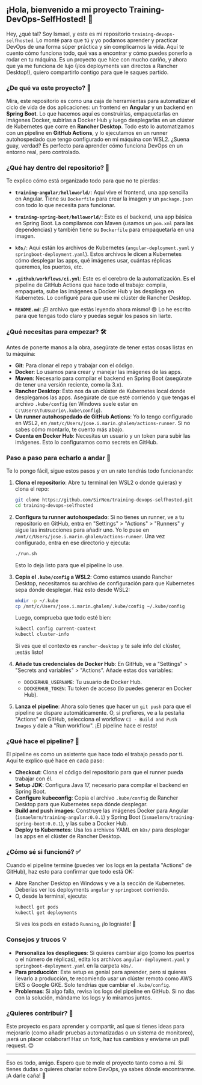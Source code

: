 ## ¡Hola, bienvenido a mi proyecto Training-DevOps-SelfHosted! 🚀

Hey, ¿qué tal? Soy Ismael, y este es mi repositorio `training-devops-selfhosted`. Lo monté para que tú y yo podamos aprender y practicar DevOps de una forma súper práctica y sin complicarnos la vida. Aquí te cuento cómo funciona todo, qué vas a encontrar y cómo puedes ponerlo a rodar en tu máquina. Es un proyecto que hice con mucho cariño, y ahora que ya me funciona de lujo (¡los deployments van directos a Rancher Desktop!), quiero compartirlo contigo para que le saques partido.

### ¿De qué va este proyecto? 🤔
Mira, este repositorio es como una caja de herramientas para automatizar el ciclo de vida de dos aplicaciones: un frontend en **Angular** y un backend en **Spring Boot**. Lo que hacemos aquí es construirlas, empaquetarlas en imágenes Docker, subirlas a Docker Hub y luego desplegarlas en un clúster de Kubernetes que corre en **Rancher Desktop**. Todo esto lo automatizamos con un pipeline en **GitHub Actions**, y lo ejecutamos en un runner autohospedado que tengo configurado en mi máquina con WSL2. ¿Suena guay, verdad? Es perfecto para aprender cómo funciona DevOps en un entorno real, pero controlado.

### ¿Qué hay dentro del repositorio? 📂
Te explico cómo está organizado todo para que no te pierdas:

- **`training-angular/helloworld/`**: Aquí vive el frontend, una app sencilla en Angular. Tiene su `Dockerfile` para crear la imagen y un `package.json` con todo lo que necesita para funcionar.
  
- **`training-spring-boot/helloworld/`**: Este es el backend, una app básica en Spring Boot. La compilamos con Maven (usamos un `pom.xml` para las dependencias) y también tiene su `Dockerfile` para empaquetarla en una imagen.

- **`k8s/`**: Aquí están los archivos de Kubernetes (`angular-deployment.yaml` y `springboot-deployment.yaml`). Estos archivos le dicen a Kubernetes cómo desplegar las apps, qué imágenes usar, cuántas réplicas queremos, los puertos, etc.

- **`.github/workflows/ci.yml`**: Este es el cerebro de la automatización. Es el pipeline de GitHub Actions que hace todo el trabajo: compila, empaqueta, sube las imágenes a Docker Hub y las despliega en Kubernetes. Lo configuré para que use mi clúster de Rancher Desktop.

- **`README.md`**: ¡El archivo que estás leyendo ahora mismo! 😄 Lo he escrito para que tengas todo claro y puedas seguir los pasos sin liarte.

### ¿Qué necesitas para empezar? 🛠️
Antes de ponerte manos a la obra, asegúrate de tener estas cosas listas en tu máquina:

- **Git**: Para clonar el repo y trabajar con el código.
- **Docker**: Lo usamos para crear y manejar las imágenes de las apps.
- **Maven**: Necesario para compilar el backend en Spring Boot (asegúrate de tener una versión reciente, como la 3.x).
- **Rancher Desktop**: Esto nos da un clúster de Kubernetes local donde desplegamos las apps. Asegúrate de que esté corriendo y que tengas el archivo `.kube/config` (en Windows suele estar en `C:\Users\TuUsuario\.kube\config`).
- **Un runner autohospedado de GitHub Actions**: Yo lo tengo configurado en WSL2, en `/mnt/c/Users/jose.i.marin.ghalem/actions-runner`. Si no sabes cómo montarlo, te cuento más abajo.
- **Cuenta en Docker Hub**: Necesitas un usuario y un token para subir las imágenes. Esto lo configuramos como secrets en GitHub.

### Paso a paso para echarlo a andar 🚀
Te lo pongo fácil, sigue estos pasos y en un rato tendrás todo funcionando:

1. **Clona el repositorio**:
   Abre tu terminal (en WSL2 o donde quieras) y clona el repo:
   ```bash
   git clone https://github.com/SirNeo/training-devops-selfhosted.git
   cd training-devops-selfhosted
   ```

2. **Configura tu runner autohospedado**:
   Si no tienes un runner, ve a tu repositorio en GitHub, entra en "Settings" > "Actions" > "Runners" y sigue las instrucciones para añadir uno. Yo lo puse en `/mnt/c/Users/jose.i.marin.ghalem/actions-runner`. Una vez configurado, entra en ese directorio y ejecuta:
   ```bash
   ./run.sh
   ```
   Esto lo deja listo para que el pipeline lo use.

3. **Copia el `.kube/config` a WSL2**:
   Como estamos usando Rancher Desktop, necesitamos su archivo de configuración para que Kubernetes sepa dónde desplegar. Haz esto desde WSL2:
   ```bash
   mkdir -p ~/.kube
   cp /mnt/c/Users/jose.i.marin.ghalem/.kube/config ~/.kube/config
   ```
   Luego, comprueba que todo esté bien:
   ```bash
   kubectl config current-context
   kubectl cluster-info
   ```
   Si ves que el contexto es `rancher-desktop` y te sale info del clúster, ¡estás listo!

4. **Añade tus credenciales de Docker Hub**:
   En GitHub, ve a "Settings" > "Secrets and variables" > "Actions". Añade estas dos variables:
   - `DOCKERHUB_USERNAME`: Tu usuario de Docker Hub.
   - `DOCKERHUB_TOKEN`: Tu token de acceso (lo puedes generar en Docker Hub).

5. **Lanza el pipeline**:
   Ahora solo tienes que hacer un `git push` para que el pipeline se dispare automáticamente. O, si prefieres, ve a la pestaña "Actions" en GitHub, selecciona el workflow `CI - Build and Push Images` y dale a "Run workflow". ¡El pipeline hace el resto!

### ¿Qué hace el pipeline? 🔄
El pipeline es como un asistente que hace todo el trabajo pesado por ti. Aquí te explico qué hace en cada paso:

- **Checkout**: Clona el código del repositorio para que el runner pueda trabajar con él.
- **Setup JDK**: Configura Java 17, necesario para compilar el backend en Spring Boot.
- **Configure kubeconfig**: Copia el archivo `.kube/config` de Rancher Desktop para que Kubernetes sepa dónde desplegar.
- **Build and push images**: Construye las imágenes Docker para Angular (`ismaelmrn/training-angular:0.0.1`) y Spring Boot (`ismaelmrn/training-spring-boot:0.0.1`), y las sube a Docker Hub.
- **Deploy to Kubernetes**: Usa los archivos YAML en `k8s/` para desplegar las apps en el clúster de Rancher Desktop.

### ¿Cómo sé si funcionó? ✅
Cuando el pipeline termine (puedes ver los logs en la pestaña "Actions" de GitHub), haz esto para confirmar que todo está OK:

- Abre Rancher Desktop en Windows y ve a la sección de Kubernetes. Deberías ver los deployments `angular` y `springboot` corriendo.
- O, desde la terminal, ejecuta:
  ```bash
  kubectl get pods
  kubectl get deployments
  ```
  Si ves los pods en estado `Running`, ¡lo lograste! 🎉

### Consejos y trucos 💡
- **Personaliza los despliegues**: Si quieres cambiar algo (como los puertos o el número de réplicas), edita los archivos `angular-deployment.yaml` y `springboot-deployment.yaml` en la carpeta `k8s/`.
- **Para producción**: Este setup es genial para aprender, pero si quieres llevarlo a producción, te recomiendo usar un clúster remoto como AWS EKS o Google GKE. Solo tendrías que cambiar el `.kube/config`.
- **Problemas**: Si algo falla, revisa los logs del pipeline en GitHub. Si no das con la solución, mándame los logs y lo miramos juntos.

### ¿Quieres contribuir? 🤝
Este proyecto es para aprender y compartir, así que si tienes ideas para mejorarlo (como añadir pruebas automatizadas o un sistema de monitoreo), ¡será un placer colaborar! Haz un fork, haz tus cambios y envíame un pull request. 😊

---

Eso es todo, amigo. Espero que te mole el proyecto tanto como a mí. Si tienes dudas o quieres charlar sobre DevOps, ya sabes dónde encontrarme. ¡A darle caña! 💪
